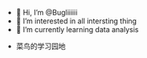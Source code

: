 - 👋 Hi, I’m @Bugliiiiii
- 👀 I’m interested in all intersting thing
- 🌱 I’m currently learning data analysis
<!---
Bugliiiiii/Bugliiiiii is a ✨ special ✨ repository because its `README.md` (this file) appears on your GitHub profile.
You can click the Preview link to take a look at your changes.
--->
- 菜鸟的学习园地
